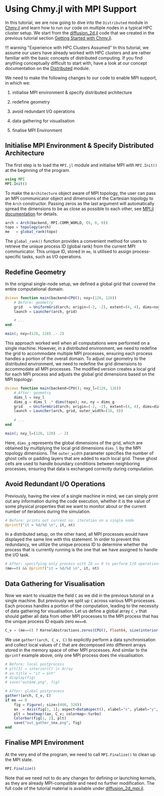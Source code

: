 # Using Chmy.jl with MPI Support

In this tutorial, we are now going to dive into the `Distributed` module in [Chmy.jl](https://github.com/PTsolvers/Chmy.jl) and learn how to run our code on multiple nodes in a typical HPC cluster setup. We start from the [diffusion_2d.jl](https://github.com/PTsolvers/Chmy.jl/blob/main/examples/diffusion_2d.jl) code that we created in the previous tutorial section [Getting Started with Chmy.jl](./getting_started.md).

!!! warning "Experience with HPC Clusters Assumed"
    In this tutorial, we assume our users have already worked with HPC clusters and are rather familiar with the basic concepts of distributed computing. If you find anything conceptually difficult to start with, have a look at our concept documentation on the [Distributed](./concepts/distributed.md) module.

We need to make the following changes to our code to enable MPI support, in which we:

1. initialise MPI environment & specify distributed architecture

2. redefine geometry

3. avoid redundant I/O operations

4. data gathering for visualisation

5. finalise MPI Environment

## Initialise MPI Environment & Specify Distributed Architecture

The first step is to load the `MPI.jl` module and initialise MPI with `MPI.Init()` at the beginning of the program.

```julia
using MPI
MPI.Init()
```

To make the `Architecture` object aware of MPI topology, the user can pass an MPI communicator object and dimensions of the Cartesian topology to the `Arch` constructor. Passing zeros as the last argument will automatically spread the dimensions to be as close as possible to each other, see [MPI.jl documentation](https://juliaparallel.org/MPI.jl/stable/reference/topology/#MPI.Dims_create) for details.

```julia
arch = Arch(backend, MPI.COMM_WORLD, (0, 0, 0))
topo = topology(arch)
me   = global_rank(topo)
```

The `global_rank()` function provides a convenient method for users to retrieve the unique process ID (global rank) from the current MPI communicator. This unique ID, stored in `me`, is utilised to assign process-specific tasks, such as I/O operations.


## Redefine Geometry

In the original single-node setup, we defined a global grid that covered the entire computational domain. 

```julia
@views function main(backend=CPU(); nxy=(126, 126))
    # Before: geometry
    grid   = UniformGrid(arch; origin=(-2, -2), extent=(4, 4), dims=nxy)
    launch = Launcher(arch, grid)

    # ...
end

main(; nxy=(128, 128) .- 2)
```

This approach worked well when all computations were performed on a single machine. However, in a distributed environment, we need to redefine the grid to accommodate multiple MPI processes, ensuring each process handles a portion of the overall domain. To adjust our geometry to the distributed environment, we need to redefine the grid dimensions to accommodate all MPI processes. The modified version creates a local grid for each MPI process and adjusts the global grid dimensions based on the MPI topology:

```julia
@views function main(backend=CPU(); nxy_l=(126, 126))
    # After: geometry
    dims_l = nxy_l
    dims_g = dims_l .* dims(topo); nx, ny = dims_g
    grid   = UniformGrid(arch; origin=(-2, -2), extent=(4, 4), dims=dims_g)
    launch = Launcher(arch, grid, outer_width=(16, 8))
    
    # ...
end

main(; nxy_l=(128, 128) .- 2)
```

Here, `dims_g` represents the global dimensions of the grid, which are obtained by multiplying the local grid dimensions `dims_l` by the MPI topology dimensions. The `outer_width` parameter specifies the number of ghost cells or padding layers that are added to each local grid. These ghost cells are used to handle boundary conditions between neighboring processes, ensuring that data is exchanged correctly during computation.

## Avoid Redundant I/O Operations

Previously, having the view of a single machine in mind, we can simply print out any information during the code execution, whether it is the value of some physical properties that we want to monitor about or the current number of iterations during the simulation.

```julia
# Before: prints out current no. iteration on a single node
@printf("it = %d/%d \n", it, nt)
```

In a distributed setup, on the other hand, all MPI processes would have displayed the same line with this statement. In order to prevent this redundancy, we utilize the unique process ID to determine whether the process that is currently running is the one that we have assigned to handle the I/O task.

```julia
# After: specifying only process with ID == 0 to perform I/O operations
(me==0) && @printf("it = %d/%d \n", it, nt)
```

## Data Gathering for Visualisation

Now we want to visualize the field `C` as we did in the previous tutorial on a single machine. But previously we split up `C` across various MPI processes. Each process handles a portion of the computation, leading to the necessity of data gathering for visualisation. Let us define a global array `C_v` that should gather all data from other MPI processes to the MPI process that has the unique process ID equals zero `me==0`.

```julia
C_v = (me==0) ? KernelAbstractions.zeros(CPU(), Float64, size(interior(C)) .* dims(topo)) : nothing
```

We use `gather!(arch, C_v, C)` to explicitly perform a data synchronisation and collect local values of `C` that are decomposed into different arrays stored in the memory space of other MPI processes. And similar to the `@printf` example above, only one MPI process does the visualisation.

```julia
# Before: local postprocess
# plt[3] = interior(C) |> Array
# ax.title = "it = $nt"
# display(fig)
# save("out$me.png", fig)

# After: global postprocess
gather!(arch, C_v, C)
if me == 0
    fig = Figure(; size=(400, 320))
    ax  = Axis(fig[1, 1]; aspect=DataAspect(), xlabel="x", ylabel="y", title="it = 0")
    plt = heatmap!(ax, C_v; colormap=:turbo)
    Colorbar(fig[1, 2], plt)
    save("out_gather_$nx.png", fig)
end
```

## Finalise MPI Environment

At the very end of the program, we need to call `MPI.Finalize()` to clean up the MPI state.

```julia
MPI.Finalize()
```

Note that we need not to do any changes for defining or launching kernels, as they are already MPI-compatible and need no further modification. The full code of the tutorial material is available under [diffusion\_2d\_mpi.jl](https://github.com/PTsolvers/Chmy.jl/blob/main/examples/diffusion_2d_mpi.jl).